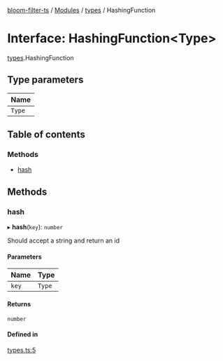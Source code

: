 [bloom-filter-ts](../README.md) / [Modules](../modules.md) / [types](../modules/types.md) / HashingFunction

# Interface: HashingFunction<Type\>

[types](../modules/types.md).HashingFunction

## Type parameters

| Name |
| :------ |
| `Type` |

## Table of contents

### Methods

- [hash](types.HashingFunction.md#hash)

## Methods

### hash

▸ **hash**(`key`): `number`

Should accept a string and return an id

#### Parameters

| Name | Type |
| :------ | :------ |
| `key` | `Type` |

#### Returns

`number`

#### Defined in

[types.ts:5](https://github.com/rymnc/bloom-filter-ts/blob/1e2146f/lib/types.ts#L5)

